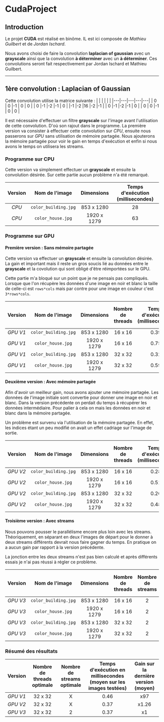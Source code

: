 # CudaProject

## Introduction

Le projet **CUDA** est réalisé en binôme. IL est ici composée de *Mathieu Guilbert* et de *Jordan Ischard*.

Nous avons choisi de faire la convolution **laplacian of gaussian** avec un **grayscale** ainsi que la convolution **à déterminer** avec un **à déterminer**. Ces convolutions seront fait respectivement par Jordan Ischard et Mathieu Guilbert.

---

## 1ère convolution : **Laplacian of Gaussian**

Cette convolution utilise la matrice suivante :
|   |   |   |   |   |
|---|---|---|---|---|
| 0 | 0 |-1 | 0 | 0 |
| 0 |-1 |-2 |-1 | 0 |
|-1 |-2 |16 |-2 |-1 |
| 0 |-1 |-2 |-1 | 0 |
| 0 | 0 |-1 | 0 | 0 |

Il est nécessaire d'effectuer un filtre **grayscale** sur l'image avant l'utilisation de cette convolution. D'où son rajout dans le programme. La première version va consister à effectuer cette convolution sur *CPU*, ensuite nous passerons sur *GPU* sans utilisation de mémoire partagée. Nous ajouterons la mémoire partagée pour voir le gain en temps d'exécution et enfin si nous avons le temps on utilisera les streams.

### Programme sur CPU

Cette version va simplement effectuer un **grayscale** et ensuite la convolution désirée. Sur cette partie aucun problème n'a été remarqué.

| Version | Nom de l'image | Dimensions | Temps d'exécution (millisecondes) |
| :--: | :--: | :--: | :--: |
| *CPU* | `color_building.jpg` | 853 x 1280 | 28 |
| *CPU* | `color_house.jpg` | 1920 x 1279 | 63 |

### Programme sur GPU

#### Première version : Sans mémoire partagée

Cette version va effectuer un **grayscale** et ensuite la convolution désirée. La gain et important mais il reste un gros soucis lié au données entre le **grayscale** et la covolution qui sont obligé d'être réimportées sur le GPU.

Cette partie m'a bloqué sur un point que je ne pensais pas compliqués. Lorsque que l'on récupère les données d'une image en noir et blanc la taille de celle-ci est `rows*cols` mais par contre pour une image en couleur c'est `3*rows*cols`.

| Version | Nom de l'image | Dimensions | Nombre de threads | Temps d'exécution (millisecondes) | Gain sur la dernière version
| :--: | :--: | :--: | :--: | :--: | :--: |
| *GPU V1* | `color_building.jpg` | 853 x 1280 | 16 x 16 | 0.39 | x70 |
| *GPU V1* | `color_house.jpg` | 1920 x 1279 | 16 x 16 | 0.75 | x84 |
| *GPU V1* | `color_building.jpg` | 853 x 1280 | 32 x 32 | 0.32 | x84 |
| *GPU V1* | `color_house.jpg` | 1920 x 1279 | 32 x 32 | 0.59 | x105 |

#### Deuxième version : Avec mémoire partagée

Afin d'avoir un meilleur gain, nous avons ajouter une mémoire partagée. Les données de l'image initiale sont convertie pour donner une image en noir et blanc. Dans la version précédente on perdait du temps à récupérer les données intermédiaire. Pour palier à cela on mais les données en noir et blanc dans la mémoire partagée.

Un problème est survenu via l'utilisation de la mémoire partagée. En effet, les indices étant un peu modifié on avait un effet cadriage sur l'image de sortie.

| Version | Nom de l'image | Dimensions | Nombre de threads | Temps d'exécution (millisecondes) | Gain sur la dernière version
| :--: | :--: | :--: | :--: | :--: | :--: |
| *GPU V2* | `color_building.jpg` | 853 x 1280 | 16 x 16 | 0.28 | x1.43 |
| *GPU V2* | `color_house.jpg` | 1920 x 1279 | 16 x 16 | 0.51 | x1.47 |
| *GPU V2* | `color_building.jpg` | 853 x 1280 | 32 x 32 | 0.26 | x1.27 |
| *GPU V2* | `color_house.jpg` | 1920 x 1279 | 32 x 32 | 0.48 | x1.25 |

#### Troisième version : Avec streams

Nous pouvons pousser le parallélisme encore plus loin avec les streams. Théoriquement, en séparant en deux l'images de départ pour le donner à deux streams différents devrait nous faire gagner du temps. En pratique on a aucun gain par rapport à la version précédente.

La jonction entre les deux streams n'est pas bien calculé et après différents essais je n'ai pas réussi à régler ce problème.

| Version | Nom de l'image | Dimensions | Nombre de threads | Nombre de streams | Temps d'exécution (millisecondes) | Gain sur la dernière version
| :--: | :--: | :--: | :--: | :--: | :--: | :--: |
| *GPU V3* | `color_building.jpg` | 853 x 1280 | 16 x 16 | 2 | 0.28 | x1 |
| *GPU V3* | `color_house.jpg` | 1920 x 1279 | 16 x 16 | 2 | 0.51 | x1 |
| *GPU V3* | `color_building.jpg` | 853 x 1280 | 32 x 32 | 2 | 0.26 | x1 |
| *GPU V3* | `color_house.jpg` | 1920 x 1279 | 32 x 32 | 2 | 0.48 | x1 |

### Résumé des résultats

| Version | Nombre de threads optimale | Nombre de streams optimale | Temps d'exécution en millisecondes (moyen sur les images testées) | Gain sur la dernière version (moyen)
| :--: | :--: | :--: | :--: | :--: |
| *GPU V1* | 32 x 32 | X | 0.46 | x97 |
| *GPU V2* | 32 x 32 | X | 0.37 | x1.26 |
| *GPU V3* | 32 x 32 | 2 | 0.37 | x1 |

